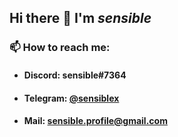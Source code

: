 ## Hi there 👋 I'm _**sensible**_
  
### 📫 How to reach me:
  - #### Discord: sensible#7364
  - #### Telegram: [@sensiblex](https://t.me/sensiblex)
  - #### Mail: sensible.profile@gmail.com


